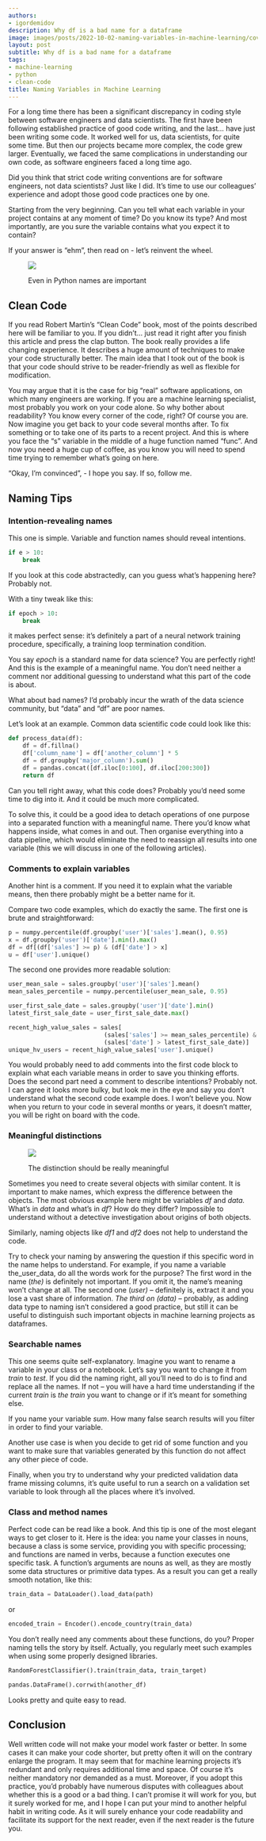 ```yaml
---
authors:
- igordemidov
description: Why df is a bad name for a dataframe
image: images/posts/2022-10-02-naming-variables-in-machine-learning/cover.jpg
layout: post
subtitle: Why df is a bad name for a dataframe
tags:
- machine-learning
- python
- clean-code
title: Naming Variables in Machine Learning
---
```


For a long time there has been a significant discrepancy in coding style between software engineers and data scientists. The first have been following established practice of good code writing, and the last… have just been writing some code. It worked well for us, data scientists, for quite some time. But then our projects became more complex, the code grew larger. Eventually, we faced the same complications in understanding our own code, as software engineers faced a long time ago.

Did you think that strict code writing conventions are for software engineers, not data scientists? Just like I did. It’s time to use our colleagues’ experience and adopt those good code practices one by one.

Starting from the very beginning. Can you tell what each variable in your project contains at any moment of time? Do you know its type? And most importantly, are you sure the variable contains what you expect it to contain?

If your answer is “ehm”, then read on - let’s reinvent the wheel.

<figure>
<img src="/images/posts/2022-10-02-naming-variables-in-machine-learning/image1.png"  />
<figcaption><p>Even in Python names are important</p></figcaption>
</figure>

## Clean Code

If you read Robert Martin’s “Clean Code” book, most of the points described here will be familiar to you. If you didn’t… just read it right after you finish this article and press the clap button. The book really provides a life changing experience. It describes a huge amount of techniques to make your code structurally better. The main idea that I took out of the book is that your code should strive to be reader-friendly as well as flexible for modification.

You may argue that it is the case for big “real” software applications, on which many engineers are working. If you are a machine learning specialist, most probably you work on your code alone. So why bother about readability? You know every corner of the code, right? Of course you are. Now imagine you get back to your code several months after. To fix something or to take one of its parts to a recent project. And this is where you face the “s” variable in the middle of a huge function named “func”. And now you need a huge cup of coffee, as you know you will need to spend time trying to remember what’s going on here.

“Okay, I’m convinced”, - I hope you say. If so, follow me.

## Naming Tips

### Intention-revealing names

This one is simple. Variable and function names should reveal intentions.

```python
if e > 10:
    break
```

If you look at this code abstractedly, can you guess what’s happening here? Probably not.

With a tiny tweak like this:

```python
if epoch > 10:
    break
```

it makes perfect sense: it’s definitely a part of a neural network training procedure, specifically, a training loop termination condition.

You say *epoch* is a standard name for data science? You are perfectly right! And this is the example of a meaningful name. You don’t need neither a comment nor additional guessing to understand what this part of the code is about.

What about bad names? I’d probably incur the wrath of the data science community, but “data” and “df” are poor names.

Let’s look at an example. Common data scientific code could look like this:

```python
def process_data(df):
    df = df.fillna()
    df['column_name'] = df['another_column'] * 5
    df = df.groupby('major_column').sum()
    df = pandas.concat([df.iloc[0:100], df.iloc[200:300])
    return df
```

Can you tell right away, what this code does? Probably you’d need some time to dig into it. And it could be much more complicated.

To solve this, it could be a good idea to detach operations of one purpose into a separated function with a meaningful name. There you’d know what happens inside, what comes in and out. Then organise everything into a data pipeline, which would eliminate the need to reassign all results into one variable (this we will discuss in one of the following articles).

### Comments to explain variables

Another hint is a comment. If you need it to explain what the variable means, then there probably might be a better name for it.

Compare two code examples, which do exactly the same. The first one is brute and straightforward:

```python
p = numpy.percentile(df.groupby('user')['sales'].mean(), 0.95)
x = df.groupby('user')['date'].min().max()
df = df[(df['sales'] >= p) & (df['date'] > x]
u = df['user'].unique()
```

The second one provides more readable solution:

```python
user_mean_sale = sales.groupby('user')['sales'].mean()
mean_sales_percentile = numpy.percentile(user_mean_sale, 0.95)

user_first_sale_date = sales.groupby('user')['date'].min()
latest_first_sale_date = user_first_sale_date.max()

recent_high_value_sales = sales[
                           (sales['sales'] >= mean_sales_percentile) & 
                           (sales['date'] > latest_first_sale_date)]
unique_hv_users = recent_high_value_sales['user'].unique()
```

You would probably need to add comments into the first code block to explain what each variable means in order to save you thinking efforts. Does the second part need a comment to describe intentions? Probably not. I can agree it looks more bulky, but look me in the eye and say you don’t understand what the second code example does. I won’t believe you. Now when you return to your code in several months or years, it doesn’t matter, you will be right on board with the code.

### Meaningful distinctions

<figure>
<img src="/images/posts/2022-10-02-naming-variables-in-machine-learning/image2.jpg"  />
<figcaption><p>The distinction should be really meaningful</p></figcaption>
</figure>

Sometimes you need to create several objects with similar content. It is important to make names, which express the difference between the objects. The most obvious example here might be variables *df* and *data.* What’s in *data* and what’s in *df*? How do they differ? Impossible to understand without a detective investigation about origins of both objects.

Similarly, naming objects like *df1* and *df2* does not help to understand the code.

Try to check your naming by answering the question if this specific word in the name helps to understand. For example, if you name a variable the_user_data, do all the words work for the purpose? The first word in the name (*the)* is definitely not important. If you omit it, the name’s meaning won’t change at all. The second one (*user)* – definitely is, extract it and you lose a vast share of information. *The third on (data)* – probably, as adding data type to naming isn’t considered a good practice, but still it can be useful to distinguish such important objects in machine learning projects as dataframes.

### Searchable names

This one seems quite self-explanatory. Imagine you want to rename a variable in your class or a notebook. Let’s say you want to change it from *train* to *test*. If you did the naming right, all you’ll need to do is to find and replace all the names. If not – you will have a hard time understanding if the current *train* is *the train* you want to change or if it’s meant for something else.

If you name your variable *sum*. How many false search results will you filter in order to find your variable.

Another use case is when you decide to get rid of some function and you want to make sure that variables generated by this function do not affect any other piece of code.

Finally, when you try to understand why your predicted validation data frame missing columns, it’s quite useful to run a search on a validation set variable to look through all the places where it’s involved.

### Class and method names

Perfect code can be read like a book. And this tip is one of the most elegant ways to get closer to it. Here is the idea: you name your classes in nouns, because a class is some service, providing you with specific processing; and functions are named in verbs, because a function executes one specific task. A function’s arguments are nouns as well, as they are mostly some data structures or primitive data types. As a result you can get a really smooth notation, like this:

```python
train_data = DataLoader().load_data(path)
```

or

```python
encoded_train = Encoder().encode_country(train_data)
```

You don’t really need any comments about these functions, do you? Proper naming tells the story by itself. Actually, you regularly meet such examples when using some properly designed libraries.

```python
RandomForestClassifier().train(train_data, train_target)
```

```python
pandas.DataFrame().corrwith(another_df)
```

Looks pretty and quite easy to read.

## Conclusion

Well written code will not make your model work faster or better. In some cases it can make your code shorter, but pretty often it will on the contrary enlarge the program. It may seem that for machine learning projects it’s redundant and only requires additional time and space. Of course it’s neither mandatory nor demanded as a must. Moreover, if you adopt this practice, you’d probably have numerous disputes with colleagues about whether this is a good or a bad thing. I can’t promise it will work for you, but it surely worked for me, and I hope I can put your mind to another helpful habit in writing code. As it will surely enhance your code readability and facilitate its support for the next reader, even if the next reader is the future you.